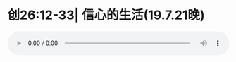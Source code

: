# 创26:12-33| 信心的生活(19.7.21晚)

<audio style="width: 100%;" preload="false" controls controlslist="nodownload"><source src="http://file.simai.life/audio/mp3/old/27594.mp3" type="audio/mpeg">Your browser does not support the audio element.</audio>


